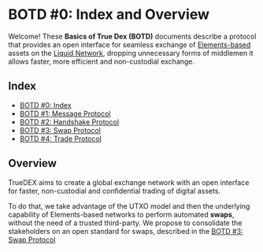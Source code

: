 # BOTD #0: Index and Overview


Welcome! These **Basics of True Dex (BOTD)** documents
describe a protocol that provides an open interface for seamless exchange of [Elements-based](https://elementsproject.org) assets on the [Liquid Network](https://liquid.net), dropping unnecessary forms of middlemen it allows faster, more efficient and non-custodial exchange.

## Index 

* [BOTD #0: Index](00-index.md)
* [BOTD #1: Message Protocol](01-message-protocol.md)
* [BOTD #2: Handshake Protocol](02-handshake-protocol.md)
* [BOTD #3: Swap Protocol](03-swap-protocol.md)
* [BOTD #4: Trade Protocol](04-trade-protocol.md)

## Overview 

TrueDEX aims to create a global exchange network with an open interface for faster, non-custodial and confidential trading of digital assets.

To do that, we take advantage of the UTXO model and then the underlying capability of Elements-based networks to perform automated **swaps**, without the need of a trusted third-party. We propose to consolidate the stakeholders on an open standard for swaps, described in the [BOTD #3: Swap Protocol](03-swap-protocol.md)
















